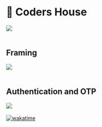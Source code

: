<h1>👋 Coders House </h1>
<img src="https://raw.githubusercontent.com/pranjalshikhar/codersHouse/main/Sample%20Snapshot.jpg?" />
<br> <br>
<h2> Framing </h2>
<img src="https://raw.githubusercontent.com/pranjalshikhar/codersHouse/main/White%20Board%20Framing.jpg" />
<br> <br>
<h2> Authentication and OTP </h2>
<img src="https://raw.githubusercontent.com/pranjalshikhar/codersHouse/main/Authentication%20and%20OTP.jpg" />
<br> <br>
<a href="https://wakatime.com/badge/user/4e561f6a-44a1-492f-8b79-1a4300a4f5e6/project/602b1f15-37b0-4608-9873-4e4394077fb2"><img src="https://wakatime.com/badge/user/4e561f6a-44a1-492f-8b79-1a4300a4f5e6/project/602b1f15-37b0-4608-9873-4e4394077fb2.svg" alt="wakatime"></a>
